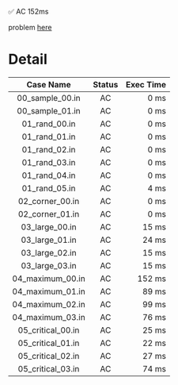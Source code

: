✅  AC  152ms

problem [here](https://onlinejudge.u-aizu.ac.jp/courses/library/3/DSL/2/DSL_2_F)

# Detail

| Case Name | Status | Exec Time |
|:---------:|:------:|---------:|
| 00_sample_00.in | AC | 0 ms |
| 00_sample_01.in | AC | 0 ms |
| 01_rand_00.in | AC | 0 ms |
| 01_rand_01.in | AC | 0 ms |
| 01_rand_02.in | AC | 0 ms |
| 01_rand_03.in | AC | 0 ms |
| 01_rand_04.in | AC | 0 ms |
| 01_rand_05.in | AC | 4 ms |
| 02_corner_00.in | AC | 0 ms |
| 02_corner_01.in | AC | 0 ms |
| 03_large_00.in | AC | 15 ms |
| 03_large_01.in | AC | 24 ms |
| 03_large_02.in | AC | 15 ms |
| 03_large_03.in | AC | 15 ms |
| 04_maximum_00.in | AC | 152 ms |
| 04_maximum_01.in | AC | 89 ms |
| 04_maximum_02.in | AC | 99 ms |
| 04_maximum_03.in | AC | 76 ms |
| 05_critical_00.in | AC | 25 ms |
| 05_critical_01.in | AC | 22 ms |
| 05_critical_02.in | AC | 27 ms |
| 05_critical_03.in | AC | 74 ms |


